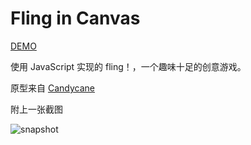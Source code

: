 # Fling in Canvas

[DEMO](https://blog.mirreal.net/fling-canvas/index.html) 

使用 JavaScript 实现的 fling！，一个趣味十足的创意游戏。

原型来自 [Candycane](http://www.candycaneapps.com/fling/)

附上一张截图

![snapshot](./img/snapshot.png)

